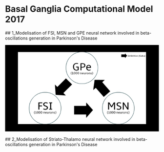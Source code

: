 # Basal Ganglia Computational Model 2017

## 1_Modelisation of FSI, MSN and GPE neural network involved in beta-oscillations generation in Parkinson's Disease <a name="1_Modelisation"></a>

![](Quicktry.jpg)

## 2_Modelisation of Striato-Thalamo neural network involved in beta-oscillations generation in Parkinson's Disease <a name="2_Modelisation of Striato-Thalamo neural network involved in beta-oscillations generation in Parkinson's Disease"></a>

